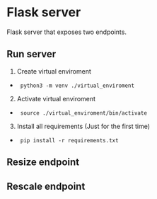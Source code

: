 # Flask server
Flask server that exposes two endpoints.

## Run server
1. Create virtual enviroment
  - <code> python3 -m venv \./virtual_enviroment </code>
2. Activate virtual enviroment
  - <code> source \./virtual_enviroment/bin/activate </code>
3. Install all requirements (Just for the first time)
  - <code> pip install -r requirements.txt </code>

## Resize endpoint

## Rescale endpoint
